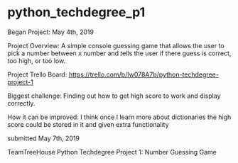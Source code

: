# python_techdegree_p1
Began Project: May 4th, 2019

Project Overview: A simple console guessing game that allows the user to pick a number between x number and tells the user if there guess is correct, too high, or too low.

Project Trello Board: https://trello.com/b/Iw078A7b/python-techdegree-project-1

Biggest challenge: Finding out how to get high score to work and display correctly.

How it can be improved: I think once I learn more about dictionaries the high score could be stored in it and given extra functionality

submitted May 7th, 2019



TeamTreeHouse Python Techdegree Project 1: Number Guessing Game
